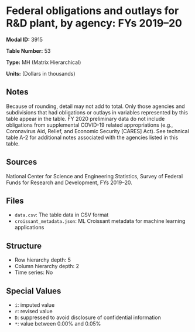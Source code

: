 # Federal obligations and outlays for R&D plant, by agency: FYs 2019&#8211;20

**Modal ID:** 3915

**Table Number:** 53

**Type:** MH (Matrix Hierarchical)

**Units:** (Dollars in thousands)

## Notes

Because of rounding, detail may not add to total. Only those agencies and subdivisions that had obligations or outlays in variables represented by this table appear in the table. FY 2020 preliminary data do not include obligations from supplemental COVID-19 related appropriations (e.g., Coronavirus Aid, Relief, and Economic Security [CARES] Act). See technical table A-2 for additional notes associated with the agencies listed in this table.

## Sources

National Center for Science and Engineering Statistics, Survey of Federal Funds for Research and Development, FYs 2019–20.

## Files

- `data.csv`: The table data in CSV format
- `croissant_metadata.json`: ML Croissant metadata for machine learning applications

## Structure

- Row hierarchy depth: 5
- Column hierarchy depth: 2
- Time series: No

## Special Values

- `i`: imputed value
- `r`: revised value
- `D`: suppressed to avoid disclosure of confidential information
- `*`: value between 0.00% and 0.05%
